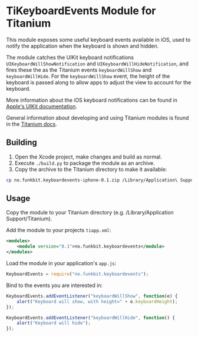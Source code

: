 TiKeyboardEvents Module for Titanium
=====================================

This module exposes some useful keyboard events available in iOS, used to notify the application when the keyboard is shown and hidden.

The module catches the UIKit keyboard notifications `UIKeyboardWillShowNotification` and `UIKeyboardWillHideNotification`, and fires these the as the Titanium events `keyboardWillShow` and `keyboardWillHide`. For the `keyboardWillShow` event, the height of the keyboard is passed along to allow apps to adjust the view to account for the keyboard.

More information about the iOS keyboard notifications can be found in [Apple's UIKit documentation][appledocs].

General information about developing and using Titanium modules is found in the [Titanium docs][timoduledocs].

Building
--------

1. Open the Xcode project, make changes and build as normal.
2. Execute `./build.py` to package the module as an archive.
3. Copy the archive to the Titanium directory to make it available:

```sh
cp no.funkbit.keyboardevents-iphone-0.1.zip /Library/Application\ Support/Titanium/
```

Usage
-----

Copy the module to your Titanium directory (e.g. /Library/Application Support/Titanium).

Add the module to your projects `tiapp.xml`:

```xml
<modules>
    <module version="0.1">no.funkbit.keyboardevents</module>
</modules>
```

Load the module in your application's `app.js`:

```js
KeyboardEvents = require("no.funkbit.keyboardevents");
```

Bind to the events you are interested in:

```js
KeyboardEvents.addEventListener("keyboardWillShow", function(e) {
    alert("Keyboard will show, with height=" + e.keyboardHeight);
});

KeyboardEvents.addEventListener("keyboardWillHide", function() {
    alert("Keyboard will hide");
});
```

[appledocs]: http://developer.apple.com/library/ios/#documentation/uikit/reference/UIWindow_Class/UIWindowClassReference/UIWindowClassReference.html
[timoduledocs]: http://wiki.appcelerator.org/display/guides/iOS+Module+Development+Guide
